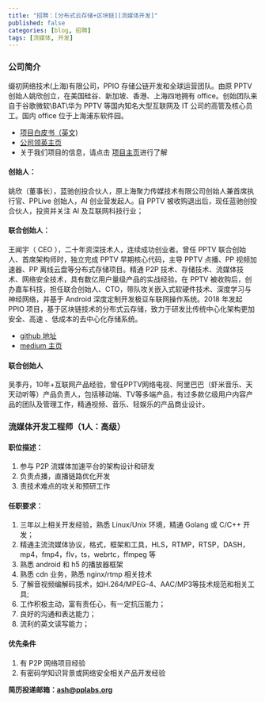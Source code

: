 ```yaml
---
title: "招聘：[分布式云存储+区块链][流媒体开发]"
published: false
categories: [blog, 招聘]
tags: [流媒体, 开发]
---
```


### 公司简介
缀初网络技术(上海)有限公司，PPIO 存储公链开发和全球运营团队。由原 PPTV 创始人姚欣创立，在美国硅谷、新加坡、香港、上海四地拥有 office。创始团队来自于谷歌微软\BAT\华为 PPTV 等国内知名大型互联网及 IT 公司的高管及核心员工。国内 office 位于上海浦东软件园。
- [项目白皮书（英文)](https://github.com/PPIO/Whitepaper)
- [公司领英主页]( https://www.linkedin.com/company/pplabs)
- 关于我们项目的信息，请点击 [项目主页](https://www.pp.io/)进行了解

#### 创始人：
姚欣（董事长），蓝驰创投合伙人，原上海聚力传媒技术有限公司创始人兼首席执行官、PPLive 创始人，AI 创业营发起人。自 PPTV 被收购退出后，现任蓝驰创投合伙人，投资并关注 AI 及互联网科技行业；

#### 联合创始人：
王闻宇（ CEO ），二十年资深技术人，连续成功创业者。曾任 PPTV 联合创始人、首席架构师时，独立完成 PPTV 早期核心代码，主导 PPTV 点播、PP 视频加速器、PP 离线云盘等分布式存储项目。精通 P2P 技术、存储技术、流媒体技术、网络安全技术，具有数亿用户量级产品的实战经验。在 PPTV 被收购后，创办嘉车科技，担任联合创始人、CTO，带队攻关嵌入式软硬件技术、深度学习与神经网络，并基于 Android 深度定制开发极豆车联网操作系统。2018 年发起 PPIO 项目，基于区块链技术的分布式云存储，致力于研发比传统中心化架构更加安全、高速 、低成本的去中心化存储系统。
- [github 地址](https://github.com/omnigeeker)
- [medium 主页](https://medium.com/@omnigeeker)

#### 联合创始人
吴季丹，10年+互联网产品经验，曾任PPTV网络电视、阿里巴巴（虾米音乐、天天动听等）产品负责人，包括移动端、TV等多端产品，有过多款亿级用户内容产品的团队及管理工作，精通视频、音乐、轻娱乐的产品商业设计。

### 流媒体开发工程师（1人：高级）
#### 职位描述：
  1. 参与 P2P 流媒体加速平台的架构设计和研发
  2. 负责点播，直播链路优化开发
  3. 责技术难点的攻关和预研工作

#### 任职要求：
  1. 三年以上相关开发经验，熟悉 Linux/Unix 环境，精通 Golang 或 C/C++ 开发；
  2. 精通主流流媒体协议，格式，框架和工具，HLS，RTMP，RTSP，DASH，mp4，fmp4，flv，ts，webrtc，ffmpeg 等
  3. 熟悉 android 和 h5 的播放器框架
  4. 熟悉 cdn 业务，熟悉 nginx/rtmp 相关技术
  5. 了解音视频编解码技术，如H.264/MPEG-4、AAC/MP3等技术规范和相关工具;  
  6. 工作积极主动，富有责任心，有一定抗压能力；
  7. 良好的沟通和表达能力；
  8. 流利的英文读写能力；

#### 优先条件
  1. 有 P2P 网络项目经验
  2. 有密码学知识背景或网络安全相关产品开发经验

**简历投递邮箱：ash@pplabs.org**
